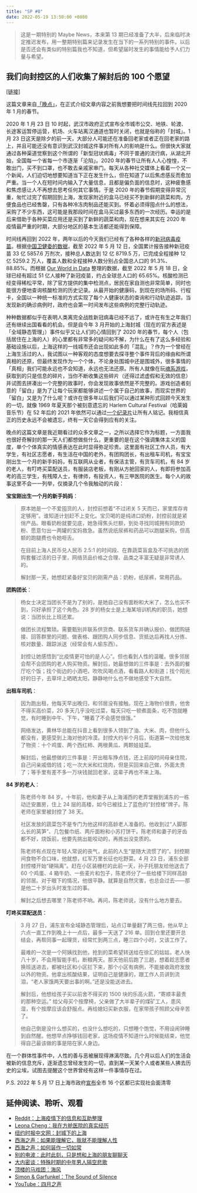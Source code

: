 ```yaml
---
title: "SP #0"
date: 2022-05-19 13:50:00 +0800
---
```


> 这是一期特别的 Maybe News，本来第 13 期已经准备了大半，后来临时决定推迟发布，用一整期特别篇来记录发生在当下的一系列特别的事件。以后是否还会有类似的特别篇我也不知道，但希望届时发生的事情能给予人们力量与希望。

<!--truncate-->

## 我们向封控区的人们收集了解封后的 100 个愿望

[[链接]](https://mp.weixin.qq.com/s/ksFU-js4r2-VErQbCSSe6Q)

这篇文章来自[「晚点」](https://www.latepost.com)，在正式介绍文章内容之前我想要把时间线先拉回到 2020 年 1 月的春节。

2020 年 1 月 23 日 10 时起，武汉市政府正式宣布全市城市公交、地铁、轮渡、长途客运暂停运营，机场、火车站离汉通道也暂时关闭，也就是俗称的「封城」。1 月 23 日这天是除夕的前一天，大部分人可能还在准备回老家或者正在回老家的路上，并且可能还没有意识到武汉封城这件事对所有人的影响是什么。但很快大家就通过各种渠道觉察到这个所谓的「新型冠状病毒」不同于普通的流行病，从湖北开始，全国每一个省每一个市逐渐「沦陷」。2020 年的春节让所有人人心惶惶，不敢出门，买不到口罩，也不敢去亲戚家串门。每天从各种社交媒体上看着一个又一个新闻，人们迫切地想要知道当下正在发生什么，但在知道了以后焦虑感反而愈加严重。当一个人在短时间内输入了大量信息，且都是偏负面的信息时，这种疲惫感和焦虑感让人不再想去思考任何其它事情。于是 2020 年的春节假期变得异常沉重，匆忙过完了假期回到上海，发现家附近的盒马已经买不到新鲜的蔬菜和肉，方便食品也已经售罄，只有各种冷冻肉制品还能买到。怀着必须得囤点什么的想法，采购了不少东西，这可能是我那段时间在盒马买过最多东西的一次经历。幸运的是后来借助于各种买菜应用还是买到了新鲜的蔬菜和肉，现在想来其实在 2020 年疫情最严重的时期，大部分地区的基本生活都还能得到保障。

时间线再回到 2022 年，两年以后的今天我们已经有了各种各样的[新冠病毒疫苗](https://en.wikipedia.org/wiki/COVID-19_vaccine)。根据[中国卫健委的数据](http://www.nhc.gov.cn/xcs/s3574/202205/3e9cae4a4a6b4c03b74fb58b50871e47.shtml)，截至 2022 年 5 月 12 日，全国累计报告接种新冠疫苗 33 亿 5857.6 万剂次，接种总人数达到 12 亿 8719.5 万，已完成全程接种 12 亿 5259.2 万人，覆盖人数和全程接种人数分别占全国总人口的 91.3%、88.85%。而根据 [Our World in Data](https://ourworldindata.org/coronavirus) 整理的数据，截至 2022 年 5 月 18 日，全球已经有超过 51 亿人接种了新冠疫苗，约占全球总人口的 65.65%。核酸检测已经变得稀松平常，除了官方提供的集中检测点，居民在家自测也非常简单，同时也能很方便地查询核酸检测的历史记录。从最开始的健康码，到现在的场所码、行程卡，全国以一种统一标准的方式实现了每个人健康状态的查询和行动轨迹追踪，当发现新的确诊病例时，政府也会第一时间发布这些病例的完整行动轨迹。

种种数据都似乎在表明人类离完全战胜新冠病毒已经不远了，或许在有生之年我们还有继续出国看看的机会。但是自今年 3 月开始的上海封城（现在的官方表述是「全域静态管理」）事件似乎又让人们的心情回到了 2020 年的春节，每个人（包括居住在上海的人）的心里都有非常多的疑问和不解，为什么在有了这么多经验和基础设施以后，上海这样的一线城市还会出现如此多的「混乱」？作为一个曾经在上海生活过的人，我试图以一种客观的态度想要去探寻整个事件背后的缘由和所谓真相的还原，但最终发现作为一个个体，不论身处围城中还是围城外，很多事情的「真相」我们可能永远也不会知道，永远也无法还原。所有人就像在玩[魂系游戏](https://en.wikipedia.org/wiki/Souls_(series))，获取到的只是信息的碎片，当你不断收集这些碎片（还得过滤虚假和无效的信息）并试图去拼凑出一个完整的故事时，你会发现故事依然是不完整的。游戏创造者刻意的「留白」是为了让每个玩家都能够讲述一个属于自己的故事，而现实世界的「留白」又是为了什么呢？或许在很多年以后我们可以通过某种形式回顾今天发生的一切，就像 1969 年夏天那个被刻意遗忘的 Harlem Cultural Festival（哈莱姆音乐节）在 52 年后的 2021 年依然可以通过[一个纪录片](https://movie.douban.com/subject/35288813)让所有人铭记。我相信真正的历史永远不会被遗忘，终有一天它会得到应有的关注。

晚点的这篇文章是我近期看过的众多文章之一，之所以选择它作为标题，一方面我也很好奇解封的那一天人们都想做些什么，更重要的是在这个强调集体主义的国度，单个个体真实的情感表达在此时显得弥足珍贵。这里面有社区工作人员，有大学生，有社区志愿者，有生活在中国的老外，有团购团长，有出租车司机，有宝宝刚出生一个月的新手妈妈，有互联网从业者，有保洁主管，有货车司机，有 84 岁的老人，有叮咚买菜配送员，有服装店老板，有刚从方舱回家的人，有即将参加高考的高三学生，有残障人士，有律师，有投资人，有三甲医院的医生。每个人的故事这里不会一一列举，仅摘录几个令我触动的片段：

**宝宝刚出生一个月的新手妈妈**：

> 原本她是一个不爱囤货的人，封控前想着“不过闭关 5 天而已，家里库存肯定够用”。谁知道计划赶不上变化。宝贝喝的是纯进口奶粉，封控前就是紧俏产品。眼看奶粉就要见底，她急得焦头烂额，到处寻找同城拥有同款奶粉、愿意匀出一两罐的宝妈救急。虽然说纸尿裤和药品可以跑腿采购，但高额的跑腿费也令她咂舌。
>
> 在目前上海人民币兑人民币 2.5:1 的时间段、在靠蔬菜盲盒及不可挑选的团购套餐过活的日子里，网络货品价格之合理、品类之丰富无疑是非常诱人的。
>
> 解封那一天，她想赶紧备好宝贝的刚需产品：奶粉，纸尿裤，常用药品。

**团购团长**：

> 杨女士决定当团长不是为了别的，是她自己没有面粉和大米了，怎么也买不到，只好承担了这个角色。28 岁的杨女士是上海某培训机构的职员，她想说：当团长比上班还累。
>
> 做团长流程繁琐。需要甄别并联系供货商、联系货车并确认报价、做团购链接、回答群里的问题、做表格、跟团购人同步信息、货抵达后再找人分拣、核对数量、跟踪派送（经常会有人偷东西）。
>
> 封控让她感悟到“比疫情更可怕的是人心”。但也看到人性的温暖。很多邻居会帮不会团购的老人购买物资。解封后，她最想做的三件事是：去外面的餐厅吃个饭；找个街边的小酒吧，吹吹风喝点酒，看看路人和街道；找个阳光好的日子，去草坪上晒晒太阳，静静地什么也不做地感受下大自然。

**出租车司机**：

> 因为跑出租，他每天早出晚归，和邻居没有接触。现在上海物价很贵，他舍不得买高价菜，20 多天几乎没吃过菜，每天只吃一顿煮面条，吃不饱就睡觉，有时睡到中午、下午，“睡着了不会感觉很饿。”
>
> 网络发达，黄林华总能在抖音上看到很多人领到了油、大米、肉，但他什么都没有，更感受到上海对他的冷漠。封控大约半个月后，街道第一次给他发了物资：十个鸡蛋、两个西红柿、两根黄瓜、两颗娃娃菜。
>
> 解封后，他最想做的三件事是：开出租车挣点钱，还上前段时间母亲住院，自己问亲戚借的钱；吃一次大米和红烧肉，但是买回来自己做，外面太贵了；等手里有差不多一万块钱就回老家，这辈子再也不来上海。

**84 岁的老人**：

> 陈老师今年 84 岁。十年前，他和妻子从上海浦西的老弄堂搬到浦东的一栋动迁安置房，住上 24 层的高楼，如今已被挂上了蓝色的“封控楼”牌子。陈老师在家里被封控了 38 天。
>
> 社区发放的蔬菜包不是专门为他这样的高龄老人准备的。他收到过“人脚那么长的莴笋”、几包餐巾纸、两斤面粉和小苏打饼干。陈老师和妻子的牙齿都不好，烧饭前，他要先挑出能咬动的，再拣出没变质的。
>
> 陈老师有点现在年轻人常说的丧气，此前的人生“是随大流惯了的”。封控期间食物不合口味，他就想，红军万里长征也吃野菜。4 月 23 日，浦东全部封控楼开始“硬隔离”。赶在小区装栅栏的此前一天，孙子托朋友给他送去了 60 个鸡蛋、4 箱牛奶、一些麦片和包子，陈老师分了一些给楼下同样高龄的邻居。对于眼下的情况，他很平静。就算是自然灾害，也总会过去——那是他二十岁出头时发生过的事。
>
> 解封之后想去哪里？陈老师不响。再问，陈老师说，没有什么地方要去。

**叮咚买菜配送员**：

> 3 月 27 日，浦东宣布全域静态管理后，站点订单量翻了两三倍，他从早上六点一直工作到晚上十一点后，最多一天送了 216 单。回到仓里还要开总结会，再帮同事一起理货，经常忙到两三点，睡三四个小时，又该工作了。
>
> 最难的一次是一个阿姨找到他，抢到的菜希望转送给在徐汇的姑姑，老人快八十岁，不会用智能手机，断粮两天。那天他前后跑了三趟，想着趁志愿者换班送进去，都被社区和小区拦下来，那个小区有病例，不能接收政府发放以外的物资。他拿出核酸结果，证明自己是健康的，跟工作人员讲到流泪，“老人家饿两天要出事的啊。”还是没能送进去。
>
> 解封后，他想给孩子买以前舍不得买的 1500 块的乐高火箭，“寄顺丰最贵的那种空运。” 给父母买个按摩椅，父亲做了大半辈子的煤矿工人，患风湿，有个按摩应该会舒服点。再给媳妇买新衣服，在家带孩子照顾父母辛苦了。
>
> 他自己倒是没什么想买的，也没什么想吃的，只想睡个饱觉，不用设闹钟睡到自然醒。他想早点挣够钱回老家，这场疫情不知道什么时候能结束，他觉得自己最该做的事是陪在家人身边。

在一个群体性事件中，人性的善与恶被展现得淋漓尽致。几个月以后人们的生活会被新的信息充斥，逐渐遗忘曾经发生的一切，直到某一天某个人或者某些人拂去历史的尘埃，试图去提醒这个世界曾经有这样一件事情存在过。

P.S. 2022 年 5 月 17 日上海市政府[宣布](https://mp.weixin.qq.com/s/9gRo_PWkDKwHJyOkhxj2jg)全市 16 个区都已实现社会面清零

## 延伸阅读、聆听、观看
- [Reddit：上海疫情下的信息和互助整理](https://www.reddit.com/r/China_irl/comments/tz4bct/%E4%B8%8A%E6%B5%B7%E7%96%AB%E6%83%85%E4%B8%8B%E7%9A%84%E4%BF%A1%E6%81%AF%E5%92%8C%E4%BA%92%E5%8A%A9%E6%95%B4%E7%90%86/)
- [Leona Cheng：我在方舱医院的真实经历](https://mp.weixin.qq.com/s/myNgBMgideMQiaJGOpSyBA)
- [纽约时报中文网：封城下的上海](https://www.nytimes.com/zh/interactive/2022/05/04/world/asia/shanghai-lockdown-chinese.html)
- [西海之声：如果能理解它，我就不能理解人性](https://music.163.com/#/program?id=2502966569)
- [西海之声：如何装作一切如常](https://music.163.com/#/program?id=2499103534)
- [别的电波：此时此刻，只是想和上海的朋友聊聊天](https://music.163.com/#/program?id=2502027686)
- [大内密谈：特殊时期的中年男人隔空悲歌](https://music.163.com/#/program?id=2502996453)
- [顶楼的马戏团：海风](https://music.163.com/#/song?id=28577827)
- [Simon & Garfunkel：The Sound of Silence](https://music.163.com/#/song?id=21598238)
- [YouTube：四月之声](https://www.youtube.com/watch?v=mBdOXwdBn5s&ab_channel=404%E8%B5%84%E6%96%99%E9%A6%86)
